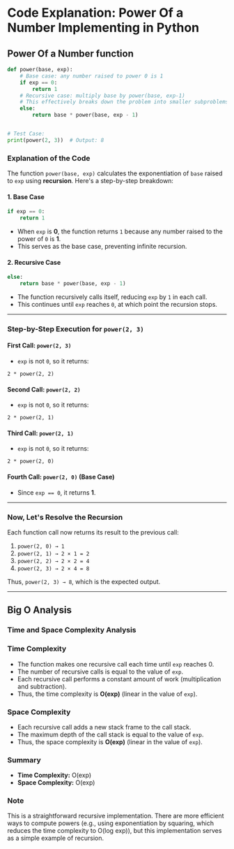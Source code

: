 # Code Explanation: Power Of a Number Implementing in Python

## **Power Of a Number function**

```python
def power(base, exp):
    # Base case: any number raised to power 0 is 1
    if exp == 0:
        return 1
    # Recursive case: multiply base by power(base, exp-1)
    # This effectively breaks down the problem into smaller subproblems
    else:
        return base * power(base, exp - 1)


# Test Case:
print(power(2, 3))  # Output: 8
```

### **Explanation of the Code**

The function `power(base, exp)` calculates the exponentiation of `base` raised to `exp` using **recursion**. Here's a step-by-step breakdown:

#### **1. Base Case**

```python
if exp == 0:
    return 1
```

- When `exp` is **0**, the function returns `1` because any number raised to the power of `0` is **1**.
- This serves as the base case, preventing infinite recursion.

#### **2. Recursive Case**

```python
else:
    return base * power(base, exp - 1)
```

- The function recursively calls itself, reducing `exp` by `1` in each call.
- This continues until `exp` reaches `0`, at which point the recursion stops.

---

### **Step-by-Step Execution for `power(2, 3)`**

#### **First Call: `power(2, 3)`**

- `exp` is not `0`, so it returns:
  
```plaintext
2 * power(2, 2)
```

#### **Second Call: `power(2, 2)`**

- `exp` is not `0`, so it returns:

```plaintext
2 * power(2, 1)
```

#### **Third Call: `power(2, 1)`**

- `exp` is not `0`, so it returns:

```plaintext
2 * power(2, 0)
```

#### **Fourth Call: `power(2, 0)` (Base Case)**

- Since `exp == 0`, it returns **1**.

---

### **Now, Let's Resolve the Recursion**

Each function call now returns its result to the previous call:

1. `power(2, 0) → 1`
2. `power(2, 1) → 2 × 1 = 2`
3. `power(2, 2) → 2 × 2 = 4`
4. `power(2, 3) → 2 × 4 = 8`

Thus, `power(2, 3) → 8`, which is the expected output.

---

## Big O Analysis

### Time and Space Complexity Analysis

### Time Complexity

- The function makes one recursive call each time until `exp` reaches 0.
- The number of recursive calls is equal to the value of `exp`.
- Each recursive call performs a constant amount of work (multiplication and subtraction).
- Thus, the time complexity is **O(exp)** (linear in the value of `exp`).

### Space Complexity

- Each recursive call adds a new stack frame to the call stack.
- The maximum depth of the call stack is equal to the value of `exp`.
- Thus, the space complexity is **O(exp)** (linear in the value of `exp`).

### Summary

- **Time Complexity:** O(exp)
- **Space Complexity:** O(exp)

### Note

This is a straightforward recursive implementation. There are more efficient ways to compute powers (e.g., using exponentiation by squaring, which reduces the time complexity to O(log exp)), but this implementation serves as a simple example of recursion.
